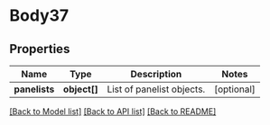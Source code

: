 # Body37

## Properties
Name | Type | Description | Notes
------------ | ------------- | ------------- | -------------
**panelists** | **object[]** | List of panelist objects. | [optional] 

[[Back to Model list]](../README.md#documentation-for-models) [[Back to API list]](../README.md#documentation-for-api-endpoints) [[Back to README]](../README.md)



